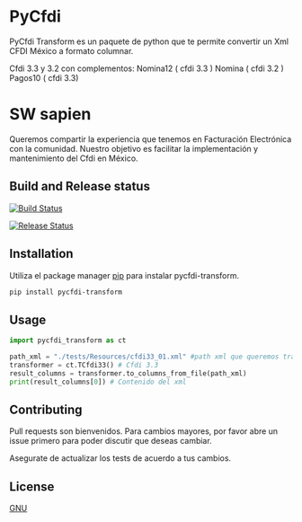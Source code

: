 # PyCfdi

PyCfdi Transform es un paquete de python que te permite convertir un Xml CFDI México a formato columnar.

Cfdi 3.3 y 3.2 con complementos:
    Nomina12 ( cfdi 3.3 )
    Nomina ( cfdi 3.2 )
    Pagos10 ( cfdi 3.3)

# SW sapien

Queremos compartir la experiencia que tenemos en Facturación Electrónica con la comunidad. Nuestro objetivo es facilitar la implementación y mantenimiento del Cfdi en México.

## Build and Release status
[![Build Status](https://dev.azure.com/smarterwebci/SW%20sapien%20Open%20Source/_apis/build/status/swsapien.pycfdi-transform?branchName=master)](https://dev.azure.com/smarterwebci/SW%20sapien%20Open%20Source/_build/latest?definitionId=219&branchName=master)

[![Release Status](https://vsrm.dev.azure.com/smarterwebci/_apis/public/Release/badge/936fc2c5-c28f-4b30-9352-b4605790fdc8/1/1)](https://vsrm.dev.azure.com/smarterwebci/_apis/public/Release/badge/936fc2c5-c28f-4b30-9352-b4605790fdc8/1/1)

## Installation

Utiliza el package manager [pip](https://pip.pypa.io/en/stable/) para instalar pycfdi-transform.

```bash
pip install pycfdi-transform
```

## Usage

```python
import pycfdi_transform as ct

path_xml = "./tests/Resources/cfdi33_01.xml" #path xml que queremos transformar
transformer = ct.TCfdi33() # Cfdi 3.3
result_columns = transformer.to_columns_from_file(path_xml)
print(result_columns[0]) # Contenido del xml
```

## Contributing
Pull requests son bienvenidos. Para cambios mayores, por favor abre un issue primero para poder discutir que deseas cambiar.

Asegurate de actualizar los tests de acuerdo a tus cambios.

## License
[GNU](https://www.gnu.org/licenses/gpl-3.0.html)
